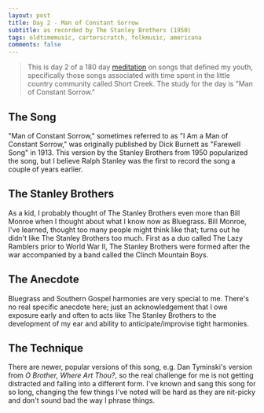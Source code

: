 ```yaml
---
layout: post
title: Day 2 - Man of Constant Sorrow
subtitle: as recorded by The Stanley Brothers (1950)
tags: oldtimemusic, carterscratch, folkmusic, americana
comments: false
---
```

> This is day 2 of a 180 day [meditation](../currentmeditation) on songs that defined my youth, specifically those songs associated with time spent in the little country community called Short Creek. The study for the day is "Man of Constant Sorrow."

## The Song
"Man of Constant Sorrow," sometimes referred to as "I Am a Man of Constant Sorrow," was originally published by Dick Burnett as "Farewell Song" in 1913. This version by the Stanley Brothers from 1950 popularized the song, but I believe Ralph Stanley was the first to record the song a couple of years earlier.

## The Stanley Brothers
As a kid, I probably thought of The Stanley Brothers even more than Bill Monroe when I thought about what I know now as Bluegrass. Bill Monroe, I've learned, thought too many people might think like that; turns out he didn't like The Stanley Brothers too much. First as a duo called The Lazy Ramblers prior to World War II, The Stanley Brothers were formed after the war accompanied by a band called the Clinch Mountain Boys.

## The Anecdote
Bluegrass and Southern Gospel harmonies are very special to me. There's no real specific anecdote here; just an acknowledgement that I owe exposure early and often to acts like The Stanley Brothers to the development of my ear and ability to anticipate/improvise tight harmonies.

## The Technique
There are newer, popular versions of this song, e.g. Dan Tyminski's version from _O Brother, Where Art Thou?_, so the real challenge for me is not getting distracted and falling into a different form. I've known and sang this song for so long, changing the few things I've noted will be hard as they are nit-picky and don't sound bad the way I phrase things.
